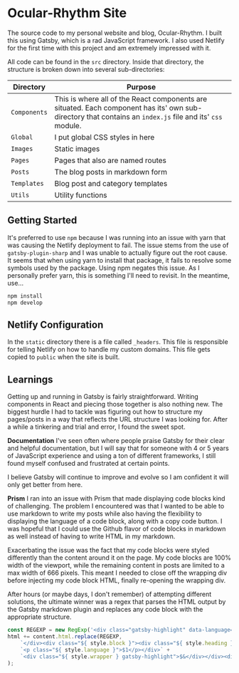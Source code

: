 # Ocular-Rhythm Site

The source code to my personal website and blog, Ocular-Rhythm. I built this using Gatsby, which is a rad JavaScript framework. I also used Netlify for the first time with this project and am extremely impressed with it.

All code can be found in the `src` directory. Inside that directory, the structure is broken down into several sub-directories:

| Directory | Purpose |
|---|---|
| `Components`  | This is where all of the React components are situated. Each component has its' own sub-directory that contains an `index.js` file and its' `css` module.  |
| `Global`  | I put global CSS styles in here  |
| `Images`  | Static images  |
| `Pages`  | Pages that also are named routes  |
| `Posts`  | The blog posts in markdown form  |
| `Templates`  | Blog post and category templates  |
| `Utils`  | Utility functions  |


## Getting Started

It's preferred to use `npm` because I was running into an issue with yarn that was causing the Netlify deployment to fail. The issue stems from the use of `gatsby-plugin-sharp` and I was unable to actually figure out the root cause. It seems that when using yarn to install that package, it fails to resolve some symbols used by the package. Using npm negates this issue. As I personally prefer yarn, this is something I'll need to revisit. In the meantime, use...

```bash
npm install
npm develop
```


## Netlify Configuration

In the `static` directory there is a file called `_headers`. This file is responsible for telling Netlify on how to handle my custom domains. This file gets copied to `public` when the site is built.


## Learnings

Getting up and running in Gatsby is fairly straightforward. Writing components in React and piecing those together is also nothing new. The biggest hurdle I had to tackle was figuring out how to structure my pages/posts in a way that reflects the URL structure I was looking for. After a while a tinkering and trial and error, I found the sweet spot.

**Documentation**
I've seen often where people praise Gatsby for their clear and helpful documentation, but I will say that for someone with 4 or 5 years of JavaScript experience and using a ton of different frameworks, I still found myself confused and frustrated at certain points.

I believe Gatsby will continue to improve and evolve so I am confident it will only get better from here.

**Prism**
I ran into an issue with Prism that made displaying code blocks kind of challenging. The problem I encountered was that I wanted to be able to use markdown
to write my posts while also having the flexibility to displaying the language of a code block, along with a copy code button. I was hopeful that I could use
the Github flavor of code blocks in markdown as well instead of having to write HTML in my markdown. 

Exacerbating the issue was the fact that my code blocks were styled differently than the content around it on the page. My code blocks are 100% width of the 
viewport, while the remaining content in posts are limited to a max width of 666 pixels. This meant I needed to close off the wrapping div before injecting
my code block HTML, finally re-opening the wrapping div.

After hours (or maybe days, I don't remember) of attempting different solutions, the ultimate winner was a regex that parses the HTML output by the Gatsby markdown
plugin and replaces any code block with the appropriate structure.

```javascript
const REGEXP = new RegExp('<div class="gatsby-highlight" data-language="([a-z]*)?">(\t|\r|\n|.)*?<\/div>', 'g');
html += content.html.replace(REGEXP,
    `</div><div class="${ style.block }"><div class="${ style.heading }">` +
    `<p class="${ style.language }">$1</p></div>` +
    `<div class="${ style.wrapper } gatsby-highlight">$&</div></div><div class="${ style.copy }">`
);
```
